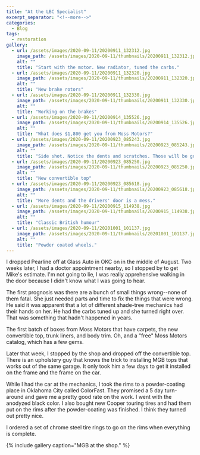 ```yaml
---
title: "At the LBC Specialist"
excerpt_separator: "<!--more-->"
categories:
  - Blog
tags: 
  - restoration
gallery:
  - url: /assets/images/2020-09-11/20200911_132312.jpg
    image_path: /assets/images/2020-09-11/thumbnails/20200911_132312.jpg
    alt: ""
    title: "Start with the motor. New radiator, tuned the carbs."
  - url: /assets/images/2020-09-11/20200911_132320.jpg
    image_path: /assets/images/2020-09-11/thumbnails/20200911_132320.jpg
    alt: ""
    title: "New brake rotors"
  - url: /assets/images/2020-09-11/20200911_132330.jpg
    image_path: /assets/images/2020-09-11/thumbnails/20200911_132330.jpg
    alt: ""
    title: "Working on the brakes"
  - url: /assets/images/2020-09-11/20200914_135526.jpg
    image_path: /assets/images/2020-09-11/thumbnails/20200914_135526.jpg
    alt: ""
    title: "What does $1,800 get you from Moss Motors?"
  - url: /assets/images/2020-09-11/20200923_085243.jpg
    image_path: /assets/images/2020-09-11/thumbnails/20200923_085243.jpg
    alt: ""
    title: "Side shot. Notice the dents and scratches. Those will be gone soon."
  - url: /assets/images/2020-09-11/20200923_085250.jpg
    image_path: /assets/images/2020-09-11/thumbnails/20200923_085250.jpg
    alt: ""
    title: "New convertible top"
  - url: /assets/images/2020-09-11/20200923_085618.jpg
    image_path: /assets/images/2020-09-11/thumbnails/20200923_085618.jpg
    alt: ""
    title: "More dents and the drivers' door is a mess."
  - url: /assets/images/2020-09-11/20200915_114938.jpg
    image_path: /assets/images/2020-09-11/thumbnails/20200915_114938.jpg
    alt: ""
    title: "Classic British humour"
  - url: /assets/images/2020-09-11/20201001_101137.jpg
    image_path: /assets/images/2020-09-11/thumbnails/20201001_101137.jpg
    alt: ""
    title: "Powder coated wheels."
---
```


I dropped Pearline off at Glass Auto in OKC on in the middle of August. Two weeks later, I had a doctor
appointment nearby, so I stopped by to get Mike's estimate. I'm not going to lie, I was really apprehensive
walking in the door because I didn't know what I was going to hear.

<!--more-->

The first prognosis was there are a bunch of small things wrong--none of them fatal. She just needed parts and
time to fix the things that were wrong. He said it was apparent that a lot of different shade-tree mechanics
had their hands on her. He had the carbs tuned up and she turned right over. That was something that hadn't 
happened in years. 

The first batch of boxes from Moss Motors that have carpets, the new convertible top, trunk liners, and body trim. 
Oh, and a "free" Moss Motors catalog, which has a few gems.

Later that week, I stopped by the shop and dropped off the convertible top. There is an upholstery guy that
knows the trick to installing MGB tops that works out of the same garage. It only took him a few days to get
it installed on the frame and the frame on the car.

While I had the car at the mechanics, I took the rims to a powder-coating place in Oklahoma City called
ColorFast. They promised a 5 day turn-around and gave me a pretty good rate on the work. I went with the
anodyzed black color. I also bought new Cooper touring tires and had them put on the rims after the 
powder-coating was finished. I think they turned out pretty nice. 

I ordered a set of chrome steel tire rings to go on the rims when everything is complete.

{% include gallery caption="MGB at the shop." %}